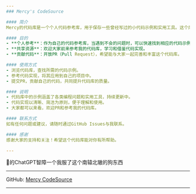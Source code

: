 ```yaml
---
### Mercy's CodeSource 

#### 简介
Mercy的代码库是一个个人代码参考库，用于保存一些曾经写过的小代码示例和实用工具。这个库的目的是为自己和他人提供代码参考，帮助解决开发过程中遇到的问题。

#### 目的
- **个人参考**：作为自己的代码参考库，当遇到不会的问题时，可以快速找到相应的代码示例。
- **共享资源**：欢迎大家前来参考我的代码库，学习和借鉴代码实现。
- **贡献代码**：开放PR（Pull Request），希望能与大家一起完善和丰富这个代码库。

#### 使用方式
- 浏览代码库，查找所需的代码示例。
- 参考代码实现，将其应用到自己的项目中。
- 提交PR，贡献自己的代码，共同提升代码库的质量。

#### 说明
- 代码库中的示例涵盖了各类编程问题和实用工具，持续更新中。
- 代码实现以清晰、简洁为原则，便于理解和使用。
- 大家都可以来看，欢迎PR和参考我的代码库。

#### 联系方式
如有任何问题或建议，请随时通过GitHub Issues与我联系。

#### 感谢
感谢大家的支持和关注！希望这个代码库能对你有所帮助。

---
```


🐎的ChatGPT智障一个我服了这个南辕北辙的狗东西

---

GitHub: [Mercy CodeSource](#https://github.com/Baakarshan/CodeSource)

---
